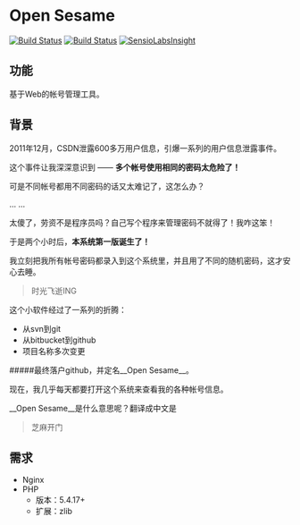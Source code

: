 Open Sesame
============
[![Build Status](https://travis-ci.org/liuxd/open-sesame.png)](https://travis-ci.org/liuxd/open-sesame)
[![Build Status](https://drone.io/github.com/liuxd/open-sesame/status.png)](https://drone.io/github.com/liuxd/open-sesame/latest)
[![SensioLabsInsight](https://insight.sensiolabs.com/projects/d152c96f-dd40-465c-9ea3-0e34a1be3add/mini.png)](https://insight.sensiolabs.com/projects/d152c96f-dd40-465c-9ea3-0e34a1be3add)

## 功能
基于Web的帐号管理工具。

## 背景
2011年12月，CSDN泄露600多万用户信息，引爆一系列的用户信息泄露事件。

这个事件让我深深意识到 —— __多个帐号使用相同的密码太危险了！__

可是不同帐号都用不同密码的话又太难记了，这怎么办？

... ...

太傻了，劳资不是程序员吗？自己写个程序来管理密码不就得了！我咋这笨！

于是两个小时后，__本系统第一版诞生了！__

我立刻把我所有帐号密码都录入到这个系统里，并且用了不同的随机密码，这才安心去睡。

> 时光飞逝ING

这个小软件经过了一系列的折腾：

+ 从svn到git
+ 从bitbucket到github
+ 项目名称多次变更

#####最终落户github，并定名__Open Sesame__。

现在，我几乎每天都要打开这个系统来查看我的各种帐号信息。

__Open Sesame__是什么意思呢？翻译成中文是

> 芝麻开门

## 需求
+ Nginx
+ PHP
    + 版本：5.4.17+
    + 扩展：zlib
